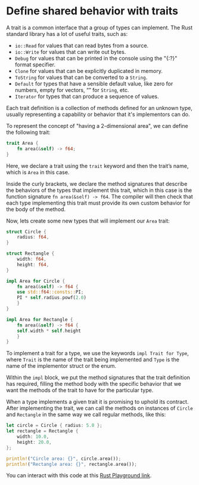# Define shared behavior with traits

A trait is a common interface that a group of types can implement. The Rust standard library has a lot of useful traits, such as:

- `io::Read` for values that can read bytes from a source.
- `io::Write` for values that can write out bytes.
- `Debug` for values that can be printed in the console using the "{:?}" format specifier.
- `Clone` for values that can be explicitly duplicated in memory.
- `ToString` for values that can be converted to a `String`.
- `Default` for types that have a sensible default value, like zero for numbers, empty for vectors, “” for `String`, etc.
- `Iterator` for types that can produce a sequence of values.

Each trait definition is a collection of methods defined for an unknown type, usually representing a capability or behavior that it's implementors can do.

To represent the concept of "having a 2-dimensional area", we can define the following trait:

```rust
trait Area {
    fn area(&self) -> f64;
}
```

Here, we declare a trait using the `trait` keyword and then the trait’s name, which is `Area` in this case.

Inside the curly brackets, we declare the method signatures that describe the behaviors of the types that implement this trait, which in this case is the function signature `fn area(&self) -> f64`. The compiler will then check that each type implementing this trait must provide its own custom behavior for the body of the method.

Now, lets create some new types that will implement our `Area` trait:

```rust
struct Circle {
    radius: f64,
}

struct Rectangle {
    width: f64,
    height: f64,
}

impl Area for Circle {
    fn area(&self) -> f64 {
    use std::f64::consts::PI;
    PI * self.radius.powf(2.0)
    }
}

impl Area for Rectangle {
    fn area(&self) -> f64 {
    self.width * self.height
    }
}
```

To implement a trait for a type, we use the keywords `impl Trait for Type`, where `Trait` is the name of the trait being implemented and `Type` is the name of the implementor struct or the enum.

Within the `impl` block, we put the method signatures that the trait definition has required, filling the method body with the specific behavior that we want the methods of the trait to have for the particular type.

When a type implements a given trait it is promising to uphold its contract. After implementing the trait, we can call the methods on instances of `Circle` and `Rectangle` in the same way we call regular methods, like this:

```rust
let circle = Circle { radius: 5.0 };
let rectangle = Rectangle {
    width: 10.0,
    height: 20.0,
};

println!("Circle area: {}", circle.area());
println!("Rectangle area: {}", rectangle.area());
```

You can interact with this code at this [Rust Playground link](https://play.rust-lang.org/?version=stable&mode=debug&edition=2018&gist=62d721bd992978bf8c822154b65c013f).
